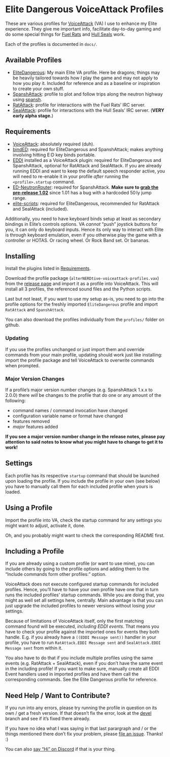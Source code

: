 # Elite Dangerous VoiceAttack Profiles #

These are various profiles for [VoiceAttack](https://voiceattack.com) (VA) I use 
to enhance my Elite experience. They give me important info, facilitate 
day-to-day gaming and do some special things for [Fuel 
Rats](https://fuelrats.com) and [Hull Seals](https://hullseals.space) work.

Each of the profiles is documented in `docs/`.

## Available Profiles ##

* [EliteDangerous](docs/EliteDangerous.md): My main Elite VA profile. Here be 
  dragons; things may be heavily tailored towards how _I_ play the game and may 
  not apply to how you play it. Included for reference and as a baseline or 
  inspiration to create your own stuff.
* [SpanshAttack](docs/SpanshAttack.md): profile to plot and follow trips along 
  the neutron highway using [spansh](https://spansh.co.uk/plotter).
* [RatAttack](docs/RatAttack.md): profile for interactions with the Fuel Rats’ 
  IRC server.
* [SealAttack](docs/SealAttack.md): profile for interactions with the Hull 
  Seals’ IRC server. (**VERY early alpha stage.**)

## Requirements ##

* [VoiceAttack](https://voiceattack.com): absolutely required (duh).
* [bindED](https://forum.voiceattack.com/smf/index.php?topic=564.0): required 
  for EliteDangerous and SpanshAttack; makes anything involving hitting E:D key 
  binds portable.
* [EDDI](https://github.com/EDCD/EDDI) installed as a VoiceAttack plugin: 
  required for EliteDangerous and SpanshAttack, optional for RatAttack and 
  SealAttack. If you are already running EDDI and want to keep the default 
  speech responder active, you will need to re-enable it in your profile _after_ 
  running the `<profile>.startup` command.
* [ED-NeutronRouter](https://github.com/sc-pulgan/ED-NeutronRouter): required 
  for SpanshAttack. **Make sure to [grab the pre-release 
  1.02](https://github.com/sc-pulgan/ED-NeutronRouter/releases/tag/1.02)** since 
  1.01 has a bug with a hardcoded 50 ly jump range.
* [elite-scripts](https://github.com/alterNERDtive/elite-scripts): required for 
  EliteDangerous, recommended for RatAttack and SealAttack (included).

Additionally, you need to have keyboard binds setup at least as secondary 
bindings in Elite’s controls options. VA _cannot_ “push” joystick buttons for 
you, it can only do keyboard inputs. Hence its only way to interact with Elite 
is through keyboard emulation, even if you otherwise play the game with 
a controller or HOTAS. Or racing wheel. Or Rock Band set. Or bananas.

## Installing ##

Install the plugins listed in [Requirements](#Requirements).

Download the profile package (`alterNERDtive-voiceattack-profiles.vax`) from the 
[release page](https://github.com/alterNERDtive/VoiceAttack-profiles/releases/latest)
and import it as a profile into VoiceAttack. This will install all 3 profiles, 
the referenced sound files and the Python scripts.

Last but not least, if you want to use my setup as-is, you need to go into the 
profile options for the freshly imported `EliteDangerous` profile and import 
`RatAttack` and `SpanshAttack`.

You can also download the profiles individually from the `profiles/` folder on 
github.

### Updating ###

If you use the profiles unchanged or just import them and override commands from 
your main profile, updating should work just like installing: import the profile 
package and tell VoiceAttack to overwrite commands when prompted.

### Major Version Changes ###

If a profile’s major version number changes (e.g. SpanshAttack 1.x.x to 2.0.0) 
there _will_ be changes to the profile that do one or any amount of the 
following:

* command names / command invocation have changed
* configuration variable name or format have changed
* features removed
* _major_ features added

**If you see a major version number change in the release notes, please pay 
attention to said notes to know what you might have to change to get it to 
work!**

## Settings ##

Each profile has its respective `startup` command that should be launched upon 
loading the profile. If you include the profile in your own (see below) you have 
to manually call them for each included profile when yours is loaded.

## Using a Profile ##

Import the profile into VA, check the startup command for any settings you might 
want to adjust, activate it, done.

Oh, and you probably might want to check the corresponding README first.

## Including a Profile ##

If you are already using a custom profile (or want to use mine), you can include 
others by going to the profile options and adding them to the “Include commands 
form other profiles:” option.

VoiceAttack does not execute configured startup commands for included profiles. 
Hence, you’ll have to have your own profile have one that in turn runs the 
included profiles’ startup commands. While you are doing that, you might as well 
set all settings here, centrally. Main advantage is that you can just upgrade 
the included profiles to newer versions without losing your settings.

Because of limitations of VoiceAttack itself, only the first matching command 
found will be executed, _including EDDI events_. That means you have to check 
your profile against the imported ones for events they both handle. E.g. if you 
already have a `((EDDI Message sent))` handler in your profile, you have to run 
`RatAttack.EDDI Message sent` and `SealAttack.EDDI Message sent` from within it.

You also have to do that if you include multiple profiles using the same events 
(e.g. RatAttack + SealAttack), even if you don’t have the same event in the 
including profile! If you want to make sure, manually create all EDDI Event 
handlers used in imported profiles and have them call the corresponding 
commands. See the Elite Dangerous profile for reference.

## Need Help / Want to Contribute? ##

If you run into any errors, please try running the profile in question on its 
own / get a fresh version. If that doesn’t fix the error, look at the 
[devel](https://github.com/alterNERDtive/VoiceAttack-profiles/tree/devel) branch 
and see if it’s fixed there already.

If you have no idea what I was saying in that last parargraph and / or the 
things mentioned there don’t fix your problem, please [file an 
issue](https://github.com/alterNERDtive/VoiceAttack-profiles/issues). Thanks! :)

You can also [say “Hi” on Discord](https://discord.gg/mD6dAb) if that is your 
thing.
